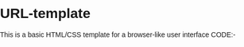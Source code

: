 # URL-template
This is a basic HTML/CSS template for a browser-like user interface
CODE:-
<!DOCTYPE html>
<html>
<head>
    <title>Best Browser Design</title>
    <style>
        body {
            margin: 0;
            padding: 0;
            font-family: Arial, sans-serif;
        }

        #address-bar {
            background-color: #f0f0f0;
            padding: 10px;
        }

        #address-bar input[type="text"] {
            width: 80%;
            padding: 5px;
            font-size: 16px;
            border: 1px solid #ccc;
        }

        #address-bar button {
            padding: 5px 10px;
            font-size: 16px;
            background-color: #4CAF50;
            color: #fff;
            border: none;
            cursor: pointer;
        }

        #web-view {
            height: 80vh;
            border: 1px solid #ccc;
            overflow: auto;
            padding: 10px;
        }
    </style>
</head>
<body>
    <div id="address-bar">
        <input type="text" placeholder="Enter URL">
        <button onclick="loadPage()">Go</button>
    </div>
    <div id="web-view">
        <!-- Web page content will be loaded here -->
    </div>

    <script>
        function loadPage() {
            var url = document.querySelector('input[type="text"]').value;
            if (!url.startsWith("http://") && !url.startsWith("https://")) {
                url = "http://" + url;
            }
            window.location.href = url;
        }
    </script>
</body>
</html>
